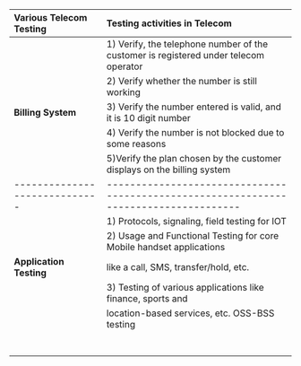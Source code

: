 | **Various Telecom Testing** |                          **Testing activities in Telecom**                          |
| :---                        |                                                                                 :---|
|                             | 1) Verify, the telephone number of the customer is registered under telecom operator|
|                             | 2) Verify whether the number is still working                                       |
| **Billing System**          | 3) Verify the number entered is valid, and it is 10 digit number                    |                                                         
|                             | 4) Verify the number is not blocked due to some reasons                             |                                                     
|                             | 5)Verify the plan chosen by the customer displays on the billing system             |                                                                |                             | 6) Verify the total amount billed is accurate and mapped to the service offered     |
|-----------------------------|-------------------------------------------------------------------------------------|
|                             | 1) Protocols, signaling, field testing for IOT                                      |                    
|                             | 2) Usage and Functional Testing for core Mobile handset applications                |
| **Application Testing**     | like a call, SMS, transfer/hold, etc.                                               |
|                             | 3) Testing of various applications like finance, sports and                         |
|                             | location-based services, etc. OSS-BSS testing                                       |
|                             |
|                             |
|                             |
|                             |
|                             |
|                             |
|                             |
